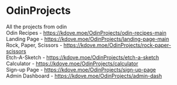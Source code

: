 # OdinProjects
All the projects from odin \
Odin Recipes - https://kdove.moe/OdinProjects/odin-recipes-main \
Landing Page - https://kdove.moe/OdinProjects/landing-page-main \
Rock, Paper, Scissors - https://kdove.moe/OdinProjects/rock-paper-scissors \
Etch-A-Sketch - https://kdove.moe/OdinProjects/etch-a-sketch \
Calculator - https://kdove.moe/OdinProjects/calculator \
Sign-up Page - https://kdove.moe/OdinProjects/sign-up-page \
Admin Dashboard - https://kdove.moe/OdinProjects/admin-dash
